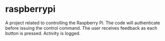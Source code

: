 # raspberrypi
A project related to controlling the Raspberry Pi.
The code will authenticate before issuing the control command.
The user receives feedback as each button is pressed.
Activity is logged.
